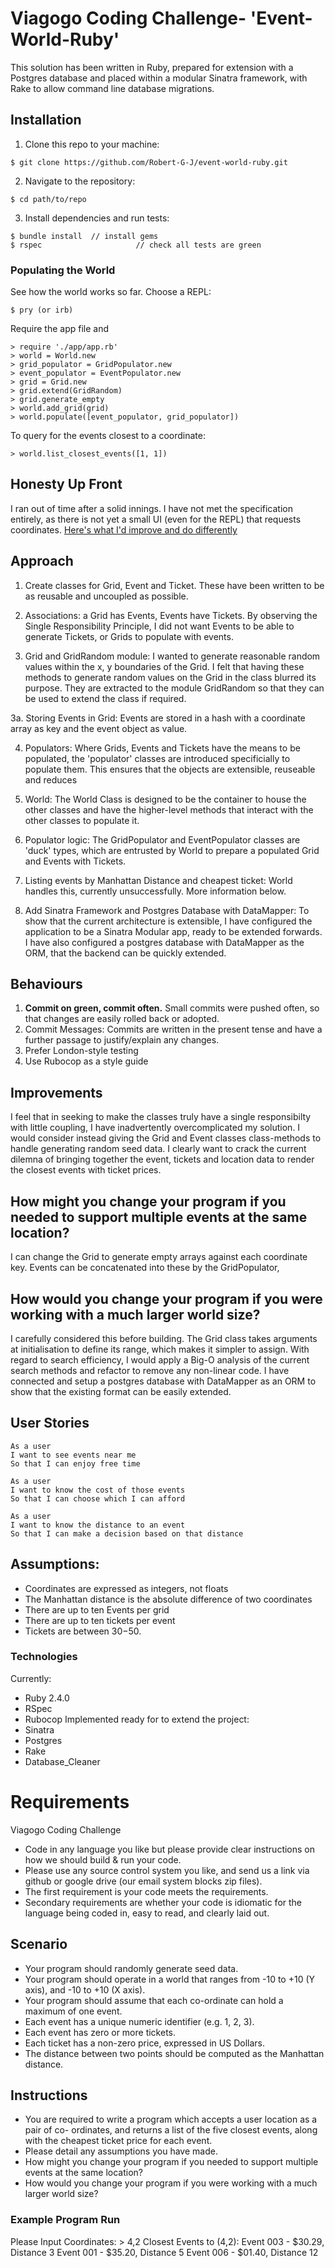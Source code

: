 # Viagogo Coding Challenge- 'Event-World-Ruby'

This solution has been written in Ruby, prepared for extension with a Postgres database and placed within a modular Sinatra framework, with Rake to allow command line database migrations.

## Installation

1. Clone this repo to your machine:
```
$ git clone https://github.com/Robert-G-J/event-world-ruby.git
```

2. Navigate to the repository:
```
$ cd path/to/repo
```

3. Install dependencies and run tests:
```
$ bundle install  // install gems
$ rspec 					// check all tests are green
```
### Populating the World
See how the world works so far. Choose a REPL:
```
$ pry (or irb)
```
Require the app file and
```
> require './app/app.rb'
> world = World.new
> grid_populator = GridPopulator.new
> event_populator = EventPopulator.new
> grid = Grid.new
> grid.extend(GridRandom)
> grid.generate_empty
> world.add_grid(grid)
> world.populate([event_populator, grid_populator])
```
To query for the events closest to a coordinate:
```
> world.list_closest_events([1, 1])
```
## Honesty Up Front
I ran out of time after a solid innings. I have not met the specification entirely, as there is not yet a small UI (even for the REPL) that requests coordinates.
[Here's what I'd improve and do differently](#improvements)

## Approach
1. Create classes for Grid, Event and Ticket.
These have been written to be as reusable and uncoupled as possible.

2. Associations: a Grid has Events, Events have Tickets.
By observing the Single Responsibility Principle, I did not want Events to be able to generate Tickets, or Grids to populate with events.

3. Grid and GridRandom module: I wanted to generate reasonable random values within the x, y boundaries of the Grid. I felt that having these methods to generate random values on the Grid in the class blurred its purpose. They are extracted to the module GridRandom so that they can be used to extend the class if required.

3a. Storing Events in Grid: Events are stored in a hash with a coordinate array as key and the event object as value.

4. Populators: Where Grids, Events and Tickets have the means to be populated, the 'populator' classes are introduced specificially to populate them. This ensures that the objects are extensible, reuseable and reduces

5. World: The World Class is designed to be the container to house the other classes and have the higher-level methods that interact with the other classes to populate it.

6. Populator logic: The GridPopulator and EventPopulator classes are 'duck' types, which are entrusted by World to prepare a populated Grid and Events with Tickets.

7. Listing events by Manhattan Distance and cheapest ticket:
World handles this, currently unsuccessfully. More information below.

8. Add Sinatra Framework and Postgres Database with DataMapper: To show that the current architecture is extensible, I have configured the application to be a Sinatra Modular app, ready to be extended forwards. I have also configured a postgres database with DataMapper as the ORM, that the backend can be quickly extended.

## Behaviours
1. **Commit on green, commit often.** Small commits were pushed often, so that changes are easily rolled back or adopted.
2. Commit Messages: Commits are written in the present tense and have a further passage to justify/explain any changes.
3. Prefer London-style testing
4. Use Rubocop as a style guide

## <a name="improvements">Improvements</a>

I feel that in seeking to make the classes truly have a single responsibilty with little coupling, I have inadvertently overcomplicated my solution.
I would consider instead giving the Grid and Event classes class-methods to handle generating random seed data.
I clearly want to crack the current dilemna of bringing together the event, tickets and location data to render the closest events with ticket prices.

## How might you change your program if you needed to support multiple events at the same location?

I can change the Grid to generate empty arrays against each coordinate key. Events can be concatenated into these by the GridPopulator,

## How would you change your program if you were working with a much larger world size?

I carefully considered this before building. The Grid class takes arguments at initialisation to define its range, which makes it simpler to assign.
With regard to search efficiency, I would apply a Big-O analysis of the current search methods and refactor to remove any non-linear code.
I have connected and setup a postgres database with DataMapper as an ORM to show that the existing format can be easily extended.

## User Stories
```
As a user
I want to see events near me
So that I can enjoy free time

As a user
I want to know the cost of those events
So that I can choose which I can afford

As a user
I want to know the distance to an event
So that I can make a decision based on that distance
```
## Assumptions:

- Coordinates are expressed as integers, not floats
- The Manhattan distance is the absolute difference of two coordinates
- There are up to ten Events per grid
- There are up to ten tickets per event
- Tickets are between $30-$50.

### Technologies
Currently:
- Ruby 2.4.0
- RSpec
- Rubocop
Implemented ready for to extend the project:
- Sinatra
- Postgres
- Rake
- Database_Cleaner


# Requirements
Viagogo Coding Challenge
- Code in any language you like but please provide clear instructions on how we should build & run your code.
- Please use any source control system you like, and send us a link via github or google drive (our email system blocks zip files).
- The first requirement is your code meets the requirements.
- Secondary requirements are whether your code is idiomatic for the language being
coded in, easy to read, and clearly laid out.
## Scenario
- Your program should randomly generate seed data.
- Your program should operate in a world that ranges from -10 to +10 (Y axis), and -10
to +10 (X axis).
- Your program should assume that each co-ordinate can hold a maximum of one event.
- Each event has a unique numeric identifier (e.g. 1, 2, 3).
- Each event has zero or more tickets.
- Each ticket has a non-zero price, expressed in US Dollars.
- The distance between two points should be computed as the Manhattan distance.
## Instructions
- You are required to write a program which accepts a user location as a pair of co- ordinates, and returns a list of the five closest events, along with the cheapest ticket price for each event.
- Please detail any assumptions you have made.
- How might you change your program if you needed to support multiple events at the
same location?
- How would you change your program if you were working with a much larger world
size?
### Example Program Run
Please Input Coordinates: > 4,2
Closest Events to (4,2):
Event 003 - $30.29, Distance 3 Event 001 - $35.20, Distance 5 Event 006 - $01.40, Distance 12
